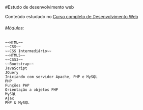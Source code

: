 #Estudo de desenvolvimento web

Conteúdo estudado no [Curso completo de Desenvolvimento Web](https://www.udemy.com/curso-completo-do-desenvolvedor-web/)

###### Módulos:

```
~~HTML~~
~~CSS~~
~~CSS Intermediário~~
~~HTML5~~
~~CSS3~~
~~Bootstrap~~
JavaScript
JQuery
Iniciando com servidor Apache, PHP e MySQL
PHP
Funções PHP
Orientação a objetos PHP
MySQL
Ajax
PHP & MySQL
```